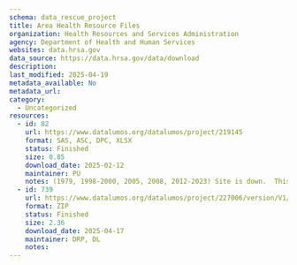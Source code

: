 ```yaml
---
schema: data_rescue_project 
title: Area Health Resource Files
organization: Health Resources and Services Administration
agency: Department of Health and Human Services
websites: data.hrsa.gov
data_source: https://data.hrsa.gov/data/download
description: 
last_modified: 2025-04-19
metadata_available: No
metadata_url: 
category:
  - Uncategorized
resources:
  - id: 82
    url: https://www.datalumos.org/datalumos/project/219145
    format: SAS, ASC, DPC, XLSX
    status: Finished
    size: 0.85
    download_date: 2025-02-12
    maintainer: PU
    notes: (1979, 1998-2000, 2005, 2008, 2012-2023) Site is down.  This is data I had downloaded previously.
  - id: 739
    url: https://www.datalumos.org/datalumos/project/227006/version/V1/view
    format: ZIP
    status: Finished
    size: 2.36
    download_date: 2025-04-17
    maintainer: DRP, DL
    notes: 
---
```

